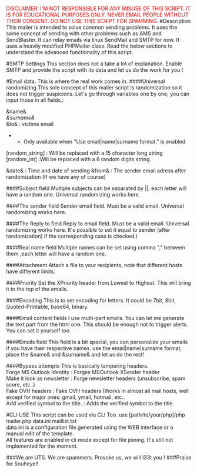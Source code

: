<font color="red">DISCLAIMER: I'M NOT RESPONSIBLE FOR ANY MISUSE OF THIS SCRIPT. IT IS FOR EDUCATIONAL PURPOSES ONLY. NEVER EMAIL PEOPLE WITHOUT THEIR CONSENT. DO NOT USE THIS SCRIPT FOR SPAMMING. </FONT>
#Description
This mailer is intended to solve common sending problems. It uses the same concept of sending with other problems such as AMS and SendBlaster. It can relay emails via linux SendMail and SMTP for now. It uses a heavily modified PHPMailer class. Read the below sections to understand the advanced functionality of this script. 

#SMTP Settings
This section does not a take a lot of explanation. Enable SMTP and provide the script with its data and let us do the work for you !

#Email data.
This is where the real work comes in. 
####Universal randomizing
This sole concept of this mailer script is randomization so it does not trigger suspicions. 
Let's go through variables one by one, you can input those in all fields.: <br>

&name&*<br>
&surname&*<br>
&to& : victims email<br>
* - Only available when "Use email|name|surname format." is enabled<br>

[random_string] : Will be replaced with a 15 character long string<br>
[random_int] :Will be replaced with a 6 random digits string.<br>

&date& : Time and date of sending
&from& : The sender email adress after randomization (If we have any of course) 


####Subject field
Multiple subjects can be separated by ||, each letter will have a random one. Universal randomizing works here. 

####The sender field
Sender email field. Must be a valid email. Universal randomizing works here. 

####The Reply to field
Reply to email field. Must be a valid email. Universal randomizing works here. It's possible to set it equal to sender (after randomization) if the corresponding case is checked.)

####Real name field
Multiple names can be set using comma "," between them ,each letter will have a random one.

####Attachment
Attach a file to your recipients, note that different hosts have different limits. 

####Priority
Set the XPriority header from Lowest to Highest. This will bring it to the top of the emails. 

####Encoding
This is to set encoding for letters. It could be 7bit, 8bit, Quoted-Printable, base64, binary.

####Email content fields
I use multi-part emails. You can let me generate the text part from the html one. This should be enough not to trigger alerts. You can set it yourself too. 

####Emails field
This field is a bit special, you can personalize your emails if you have their respective names. use the email|name|surname format, place the &name& and &surname& and let us do the rest!

####Bypass attempts
This is basically tampering headers. <br>
 Forge MS Outlook Identity : Forges MSOutlook XSender header<br>
 Make it look as newsletter : Forge newsletter headers (unsubscribe, spam score, etc..)<br>
 Fake OVH headers : Fake OVH headers (Works in almost all mail hosts, well except for major ones: gmail, ymail, hotmail, etc..<br>
 Add verified symbol to the title. : Adds the verified symbol to the title.<br>
 
#CLI USE
This script can be used via CLI Too. use [path/to/your/php]/php mailer.php data.ini maillist.txt<br>
data.ini is a configuration file generated using the WEB interface or a manual edit of the template.<br>
All features are enabled in cli mode except for file joining. It's still not implemented for the moment.<br>


###We are UTS. We are spammers. Provoke us, we will l33t you ! 
###Praise for Souheyel!
